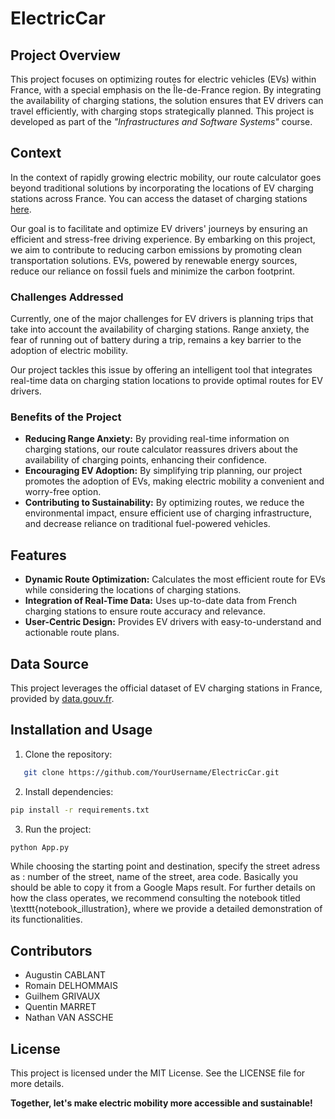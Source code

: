 # ElectricCar

## Project Overview
This project focuses on optimizing routes for electric vehicles (EVs) within France, with a special emphasis on the Île-de-France region. By integrating the availability of charging stations, the solution ensures that EV drivers can travel efficiently, with charging stops strategically planned. This project is developed as part of the *"Infrastructures and Software Systems"* course.

## Context
In the context of rapidly growing electric mobility, our route calculator goes beyond traditional solutions by incorporating the locations of EV charging stations across France. You can access the dataset of charging stations [here](https://www.data.gouv.fr/fr/datasets/bornes-de-recharge-pour-vehicules-electriques-3/). 

Our goal is to facilitate and optimize EV drivers' journeys by ensuring an efficient and stress-free driving experience. By embarking on this project, we aim to contribute to reducing carbon emissions by promoting clean transportation solutions. EVs, powered by renewable energy sources, reduce our reliance on fossil fuels and minimize the carbon footprint.

### Challenges Addressed
Currently, one of the major challenges for EV drivers is planning trips that take into account the availability of charging stations. Range anxiety, the fear of running out of battery during a trip, remains a key barrier to the adoption of electric mobility. 

Our project tackles this issue by offering an intelligent tool that integrates real-time data on charging station locations to provide optimal routes for EV drivers.

### Benefits of the Project
- **Reducing Range Anxiety:** By providing real-time information on charging stations, our route calculator reassures drivers about the availability of charging points, enhancing their confidence.
- **Encouraging EV Adoption:** By simplifying trip planning, our project promotes the adoption of EVs, making electric mobility a convenient and worry-free option.
- **Contributing to Sustainability:** By optimizing routes, we reduce the environmental impact, ensure efficient use of charging infrastructure, and decrease reliance on traditional fuel-powered vehicles.

## Features
- **Dynamic Route Optimization:** Calculates the most efficient route for EVs while considering the locations of charging stations.
- **Integration of Real-Time Data:** Uses up-to-date data from French charging stations to ensure route accuracy and relevance.
- **User-Centric Design:** Provides EV drivers with easy-to-understand and actionable route plans.

## Data Source
This project leverages the official dataset of EV charging stations in France, provided by [data.gouv.fr](https://www.data.gouv.fr/fr/datasets/bornes-de-recharge-pour-vehicules-electriques-3/). 

## Installation and Usage
1. Clone the repository:
```bash
   git clone https://github.com/YourUsername/ElectricCar.git
```
2. Install dependencies: 
```bash
pip install -r requirements.txt
```
3. Run the project:
```bash
python App.py
```
While choosing the starting point and destination, specify the street adress as : number of the street, name of the street, area code.
Basically you should be able to copy it from a Google Maps result.
For further details on how the class operates, we recommend consulting the notebook titled \texttt{notebook\_illustration}, where we provide a detailed demonstration of its functionalities.

## Contributors
- Augustin CABLANT
- Romain DELHOMMAIS
- Guilhem GRIVAUX
- Quentin MARRET
- Nathan VAN ASSCHE


## License
This project is licensed under the MIT License. See the LICENSE file for more details.


**Together, let's make electric mobility more accessible and sustainable!** 
